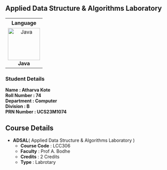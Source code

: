 ## Applied Data Structure & Algorithms Laboratory

<div align="center">

<table>
  <tr>
    <th>Language</th>
  </tr>
  <tr>
    <td align="center">
      <img src="https://techstack-generator.vercel.app/java-icon.svg" width="100" height="100" alt="Java" /><br>
      <strong>Java</strong>
    </td>
  </tr>
</table>


</div>

### Student Details

**Name :  Atharva Kote<br>
Roll Number :  74<br>
Department :  Computer<br>
Division :  B<br>
PRN Number :  UCS23M1074<br>**

## Course Details

- **ADSAL**( Applied Data Structure & Algorithms Laboratory )
  - **Course Code** : LCC306
  - **Faculty** : Prof A. Bodhe
  - **Credits** : 2 Credits
  - **Type** : Labrotary
